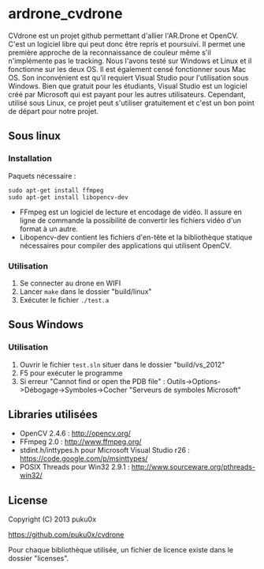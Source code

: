 # ardrone_cvdrone

CVdrone est un projet github permettant d'allier l'AR.Drone et OpenCV. C'est un logiciel libre qui peut donc être repris et poursuivi. Il permet une première approche de la reconnaissance de couleur même s'il n'implémente pas le tracking. Nous l'avons testé sur Windows et Linux et il fonctionne sur les deux OS. Il est également censé fonctionner sous Mac OS. Son inconvénient est qu'il requiert Visual Studio pour l'utilisation sous Windows. Bien que gratuit pour les étudiants, Visual Studio est un logiciel créé par Microsoft qui est payant pour les autres utilisateurs. Cependant, utilisé sous Linux, ce projet peut s'utiliser gratuitement et c'est un bon point de départ pour notre projet.

## Sous linux

### Installation

Paquets nécessaire :
```
sudo apt-get install ffmpeg
sudo apt-get install libopencv-dev
```

* FFmpeg est un logiciel de lecture et encodage de vidéo. Il assure en ligne de commande la possibilité de convertir les fichiers vidéo d'un format à un autre.
* Libopencv-dev contient les fichiers d'en-tête et la bibliothèque statique nécessaires pour compiler des applications qui utilisent OpenCV.

### Utilisation

1. Se connecter au drone en WIFI
2. Lancer `make` dans le dossier "build/linux"
3. Exécuter le fichier `./test.a`

## Sous Windows

### Utilisation

1. Ouvrir le fichier `test.sln` situer dans le dossier "build/vs_2012"
2. F5 pour exécuter le programme 
3. Si erreur "Cannot find or open the PDB file" : Outils->Options->Débogage->Symboles->Cocher "Serveurs de symboles Microsoft"

## Libraries utilisées 

* OpenCV 2.4.6 : http://opencv.org/
* FFmpeg 2.0 : http://www.ffmpeg.org/
* stdint.h/inttypes.h pour Microsoft Visual Studio r26 : https://code.google.com/p/msinttypes/
* POSIX Threads pour Win32 2.9.1 : http://www.sourceware.org/pthreads-win32/


## License

Copyright (C) 2013 puku0x

https://github.com/puku0x/cvdrone

Pour chaque bibliothèque utilisée, un fichier de licence existe dans le dossier "licenses".
